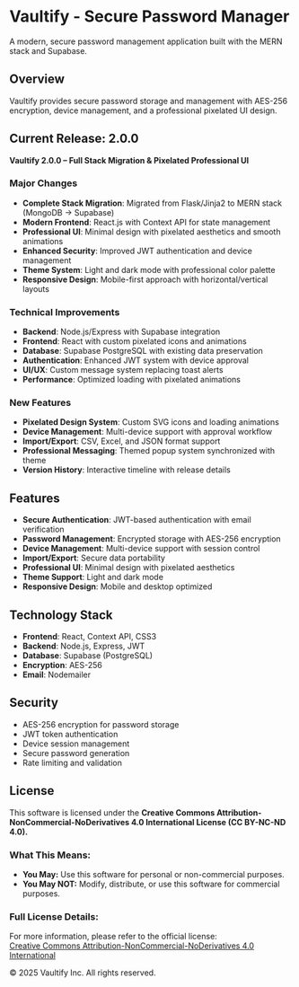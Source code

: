 # Vaultify - Secure Password Manager

A modern, secure password management application built with the MERN stack and Supabase.

## Overview

Vaultify provides secure password storage and management with AES-256 encryption, device management, and a professional pixelated UI design.

## Current Release: 2.0.0

**Vaultify 2.0.0 – Full Stack Migration & Pixelated Professional UI**

### Major Changes

- **Complete Stack Migration**: Migrated from Flask/Jinja2 to MERN stack (MongoDB → Supabase)
- **Modern Frontend**: React.js with Context API for state management
- **Professional UI**: Minimal design with pixelated aesthetics and smooth animations
- **Enhanced Security**: Improved JWT authentication and device management
- **Theme System**: Light and dark mode with professional color palette
- **Responsive Design**: Mobile-first approach with horizontal/vertical layouts

### Technical Improvements

- **Backend**: Node.js/Express with Supabase integration
- **Frontend**: React with custom pixelated icons and animations
- **Database**: Supabase PostgreSQL with existing data preservation
- **Authentication**: Enhanced JWT system with device approval
- **UI/UX**: Custom message system replacing toast alerts
- **Performance**: Optimized loading with pixelated animations

### New Features

- **Pixelated Design System**: Custom SVG icons and loading animations
- **Device Management**: Multi-device support with approval workflow
- **Import/Export**: CSV, Excel, and JSON format support
- **Professional Messaging**: Themed popup system synchronized with theme
- **Version History**: Interactive timeline with release details

## Features

- **Secure Authentication**: JWT-based authentication with email verification
- **Password Management**: Encrypted storage with AES-256 encryption
- **Device Management**: Multi-device support with session control
- **Import/Export**: Secure data portability
- **Professional UI**: Minimal design with pixelated aesthetics
- **Theme Support**: Light and dark mode
- **Responsive Design**: Mobile and desktop optimized

## Technology Stack

- **Frontend**: React, Context API, CSS3
- **Backend**: Node.js, Express, JWT
- **Database**: Supabase (PostgreSQL)
- **Encryption**: AES-256
- **Email**: Nodemailer

## Security

- AES-256 encryption for password storage
- JWT token authentication
- Device session management
- Secure password generation
- Rate limiting and validation

## License

This software is licensed under the **Creative Commons Attribution-NonCommercial-NoDerivatives 4.0 International License (CC BY-NC-ND 4.0).**

### What This Means:
- **You May:** Use this software for personal or non-commercial purposes.
- **You May NOT:** Modify, distribute, or use this software for commercial purposes.

### Full License Details:
For more information, please refer to the official license:  
[Creative Commons Attribution-NonCommercial-NoDerivatives 4.0 International](https://creativecommons.org/licenses/by-nc-nd/4.0/)

© 2025 Vaultify Inc. All rights reserved. 